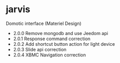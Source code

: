 jarvis
======

Domotic interface (Materiel Design)

* 2.0.0 Remove mongodb and use Jeedom api
* 2.0.1 Response command correction
* 2.0.2 Add shortcut button action for light device
* 2.0.3 Slide api correction
* 2.0.4 XBMC Navigation correction